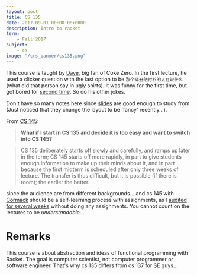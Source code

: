 ```yaml
---
layout: post
title: CS 135 
date: 2017-09-01 00:00:00+0000
description: Intro to racket
term: 
    - Fall 2017
subject: 
    - cs
image: "/crs_banner/cs135.png"
---
```


This course is taught by [Dave](https://cs.uwaterloo.ca/~dtompkin/), big fan of Coke Zero. In the first lecture, he used a clicker question with the last option to be `那个穿丑陋衬衫的人在说什么` (what did that person say in ugly shirts). It was funny for the first time, but got bored for [second time](/cs136). So do his other jokes.

Don't have so many notes here since [slides](https://www.student.cs.uwaterloo.ca/~cs135/) are good enough to study from. (Just noticed that they change the layout to be 'fancy' recently...).

From [CS 145](https://www.student.cs.uwaterloo.ca/~cs145/):

> **What if I start in CS 135 and decide it is too easy and want to switch into CS 145?**

> CS 135 deliberately starts off slowly and carefully, and ramps up later in the term; CS 145 starts off more rapidly, in part to give students enough information to make up their minds about it, and in part because the first midterm is scheduled after only three weeks of lecture. The transfer is thus difficult, but it is possible (if there is room); the earlier the better.

since the audience are from different backgrounds... and cs 145 with [Cormack](https://cormack.uwaterloo.ca/) should be a self-learning process with assignments, as I [audited for several weeks](/18-09/CS145/) without doing any assignments. You cannot count on the lectures to be *understandable*...

# Remarks

This course is about abstraction and ideas of functional programming with Racket. The goal is computer scientist, not computer programmer or software engineer. That's why cs 135 differs from cs 137 for SE guys...
